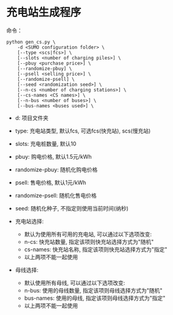 # 充电站生成程序

命令：
```
python gen_cs.py \ 
    -d <SUMO configuration folder> \
    [--type <scs|fcs>] \
    [--slots <number of charging piles>] \
    [--pbuy <purchase price>] \
    [--randomize-pbuy] \
    [--psell <selling price>] \
    [--randomize-psell] \
    [--seed <randomization seed>] \
    [--n-cs <number of charging stations>] \
    [--cs-names <CS names>] \
    [--n-bus <number of buses>] \
    [--bus-names <buses used>] \
```

+ d: 项目文件夹
+ type: 充电站类型, 默认fcs, 可选fcs(快充站), scs(慢充站)
+ slots: 充电桩数量, 默认10
+ pbuy: 购电价格, 默认1.5元/kWh
+ randomize-pbuy: 随机化购电价格
+ psell: 售电价格, 默认1元/kWh
+ randomize-psell: 随机化售电价格
+ seed: 随机化种子, 不指定则使用当前时间(纳秒)

+ 充电站选择:
  - 默认为使用所有可用的充电站, 可以通过以下选项改变:
  - n-cs: 快充站数量, 指定该项则快充站选择方式为"随机"
  - cs-names: 快充站名称, 指定该项则快充站选择方式为"指定"
  - 以上两项不能一起使用

+ 母线选择:
  - 默认使用所有母线, 可以通过以下选项改变:
  - n-bus: 使用的母线数量, 指定该项则母线选择方式为"随机"
  - bus-names: 使用的母线, 指定该项则母线选择方式为"指定"
  - 以上两项不能一起使用